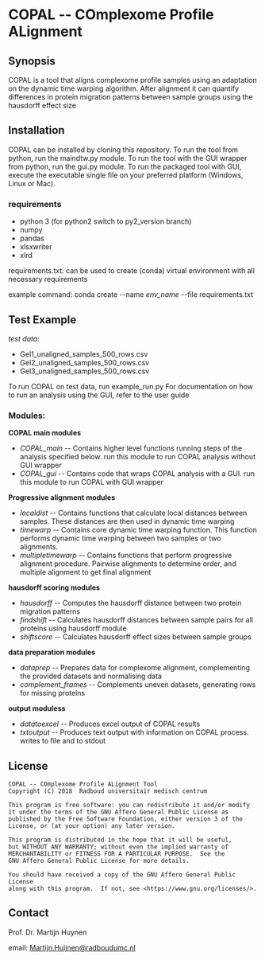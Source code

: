 # COPAL -- COmplexome Profile ALignment
## Synopsis

COPAL is a tool that aligns complexome profile samples using an adaptation on the dynamic time warping algorithm.
After alignment it can quantify differences in protein migration patterns between sample groups using the hausdorff effect size

## Installation

COPAL can be installed by cloning this repository.
To run the tool from python, run the maindtw.py module.
To run the tool with the GUI wrapper from python, run the gui.py module.
To run the packaged tool with GUI, execute the executable single file on your preferred platform (Windows, Linux or Mac).

### requirements

* python 3  (for python2 switch to py2_version branch)
* numpy
* pandas
* xlsxwriter
* xlrd

requirements.txt: can be used to create (conda) virtual environment with all necessary requirements

example command:  conda create --name *env_name*  --file requirements.txt

## Test Example

*test data:*

* Gel1\_unaligned\_samples\_500\_rows.csv
* Gel2\_unaligned\_samples\_500\_rows.csv
* Gel3\_unaligned\_samples\_500\_rows.csv

To run COPAL on test data, run example_run.py
For documentation on how to run an analysis using the GUI, refer to the user guide

### Modules:

**COPAL main modules**

* *COPAL_main* -- Contains higher level functions running steps of the analysis specified below. run this module to run COPAL analysis without GUI wrapper
* *COPAL_gui* -- Contains code that wraps COPAL analysis with a GUI. run this module to run COPAL with GUI wrapper

**Progressive alignment modules**

* *localdist* -- Contains functions that calculate local distances between samples. These distances are then used in dynamic time warping  
* *timewarp* -- Contains core dynamic time warping function. This function performs dynamic time warping between two samples or two alignments.
* *multipletimewarp* -- Contains functions that perform progressive alignment procedure. Pairwise alignments to determine order, and multiple alignment to get final alignment

**hausdorff scoring modules**

* *hausdorff* -- Computes the hausdorff distance between two protein migration patterns
* *findshift* -- Calculates hausdorff distances between sample pairs for all proteins using hausdorff module
* *shiftscore* -- Calculates hausdorff effect sizes between sample groups

**data preparation modules**

* *dataprep* -- Prepares data for complexome alignment, complementing the provided datasets and normalising data
* *complement_frames* -- Complements uneven datasets, generating rows for missing proteins

**output moduless**

* *datatoexcel* -- Produces excel output of COPAL results
* *txtoutput* -- Produces text output with information on COPAL process. writes to file and to stdout

## License

    COPAL -- COmplexome Profile ALignment Tool
    Copyright (C) 2018  Radboud universitair medisch centrum

    This program is free software: you can redistribute it and/or modify
    it under the terms of the GNU Affero General Public License as
    published by the Free Software Foundation, either version 3 of the
    License, or (at your option) any later version.

    This program is distributed in the hope that it will be useful,
    but WITHOUT ANY WARRANTY; without even the implied warranty of
    MERCHANTABILITY or FITNESS FOR A PARTICULAR PURPOSE.  See the
    GNU Affero General Public License for more details.

    You should have received a copy of the GNU Affero General Public License
	along with this program.  If not, see <https://www.gnu.org/licenses/>.
	
## Contact

Prof. Dr. Martijn Huynen

email: Martijn.Huijnen@radboudumc.nl